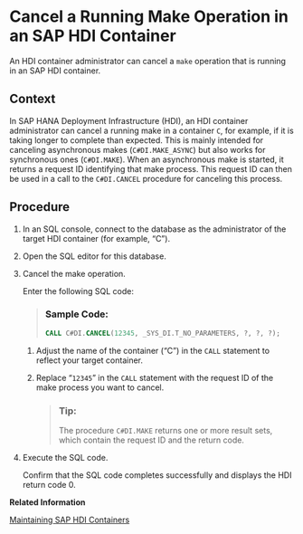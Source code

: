 <!-- loiof797a90372ad4bc4acf882c75dc51e33 -->

# Cancel a Running Make Operation in an SAP HDI Container

An HDI container administrator can cancel a `make` operation that is running in an SAP HDI container.



## Context

In SAP HANA Deployment Infrastructure \(HDI\), an HDI container administrator can cancel a running make in a container `C`, for example, if it is taking longer to complete than expected. This is mainly intended for canceling asynchronous makes \(`C#DI.MAKE_ASYNC`\) but also works for synchronous ones \(`C#DI.MAKE`\). When an asynchronous make is started, it returns a request ID identifying that make process. This request ID can then be used in a call to the `C#DI.CANCEL` procedure for canceling this process.



<a name="loiof797a90372ad4bc4acf882c75dc51e33__steps_phl_b42_l1b"/>

## Procedure

1.  In an SQL console, connect to the database as the administrator of the target HDI container \(for example, “C”\).

2.  Open the SQL editor for this database.

3.  Cancel the make operation.

    Enter the following SQL code:

    > ### Sample Code:  
    > ```sql
    > CALL C#DI.CANCEL(12345, _SYS_DI.T_NO_PARAMETERS, ?, ?, ?);
    > ```

    1.  Adjust the name of the container \(“C”\) in the `CALL` statement to reflect your target container.

    2.  Replace “`12345`” in the `CALL` statement with the request ID of the make process you want to cancel.

        > ### Tip:  
        > The procedure `C#DI.MAKE` returns one or more result sets, which contain the request ID and the return code.


4.  Execute the SQL code.

    Confirm that the SQL code completes successfully and displays the HDI return code 0.


**Related Information**  


[Maintaining SAP HDI Containers](maintaining-sap-hdi-containers-bcd6e27.md "An HDI container administrator configures and controls access to a SAP HDI container.")

